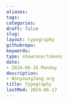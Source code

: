 ```yaml
---
aliases: 
tags:
categories:
draft: false
slug: 
layout: typography
githubrepo: 
keywords: 
type: showcase/tokens
date:
- 2024-06-10 Monday
description:
- WonyoungJang.org
title: Typography
lastMod: 2024-06-17
---
```


